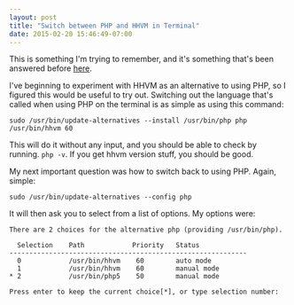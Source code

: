 ```yaml
---
layout: post
title: "Switch between PHP and HHVM in Terminal"
date: 2015-02-20 15:46:49-07:00
---
```


This is something I'm trying to remember, and it's something that's been answered before [here](http://stackoverflow.com/questions/22830662/reverting-back-to-php-from-hhvm).

I've beginning to experiment with HHVM as an alternative to using PHP, so I figured this would be useful to try out. Switching out the language that's called when using PHP on the terminal is as simple as using this command:

    sudo /usr/bin/update-alternatives --install /usr/bin/php php /usr/bin/hhvm 60

This will do it without any input, and you should be able to check by running. ``php -v``. If you get hhvm version stuff, you should be good.

My next important question was how to switch back to using PHP. Again, simple:

    sudo /usr/bin/update-alternatives --config php

It will then ask you to select from a list of options. My options were:

    There are 2 choices for the alternative php (providing /usr/bin/php).

      Selection    Path            Priority   Status
    ------------------------------------------------------------
      0            /usr/bin/hhvm    60        auto mode
      1            /usr/bin/hhvm    60        manual mode
    * 2            /usr/bin/php5    50        manual mode

    Press enter to keep the current choice[*], or type selection number:
